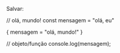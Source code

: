 Salvar:

// olá, mundo!
const mensagem = "olá, eu"

{
    mensagem = "olá, mundo!"
}

// objeto/função
console.log(mensagem);
